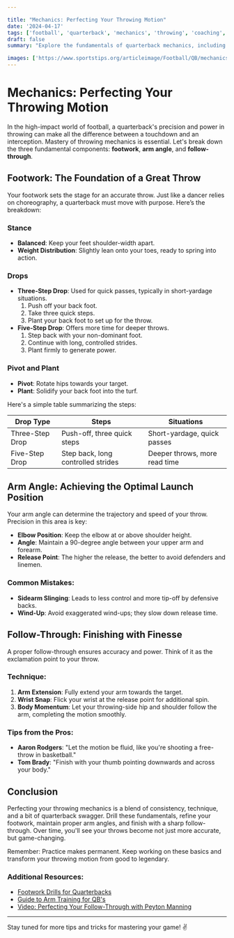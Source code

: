 ```yaml
---

title: "Mechanics: Perfecting Your Throwing Motion"
date: '2024-04-17'
tags: ['football', 'quarterback', 'mechanics', 'throwing', 'coaching', 'footwork', 'arm angle', 'follow-through']
draft: false
summary: "Explore the fundamentals of quarterback mechanics, including footwork, arm angle, and follow-through, blending player insights and coaching strategies."

images: ['https://www.sportstips.org/articleimage/Football/QB/mechanics_perfecting_your_throwing_motion.webp']
---
```


# Mechanics: Perfecting Your Throwing Motion

In the high-impact world of football, a quarterback's precision and power in throwing can make all the difference between a touchdown and an interception. Mastery of throwing mechanics is essential. Let's break down the three fundamental components: **footwork**, **arm angle**, and **follow-through**.

## Footwork: The Foundation of a Great Throw

Your footwork sets the stage for an accurate throw. Just like a dancer relies on choreography, a quarterback must move with purpose. Here’s the breakdown:

### Stance

- **Balanced**: Keep your feet shoulder-width apart.
- **Weight Distribution**: Slightly lean onto your toes, ready to spring into action.

### Drops

- **Three-Step Drop**: Used for quick passes, typically in short-yardage situations.
  1. Push off your back foot.
  2. Take three quick steps.
  3. Plant your back foot to set up for the throw.
- **Five-Step Drop**: Offers more time for deeper throws.
  1. Step back with your non-dominant foot.
  2. Continue with long, controlled strides.
  3. Plant firmly to generate power.

### Pivot and Plant

- **Pivot**: Rotate hips towards your target.
- **Plant**: Solidify your back foot into the turf.

Here's a simple table summarizing the steps:

| Drop Type          | Steps                          | Situations                |
|--------------------|--------------------------------|---------------------------|
| Three-Step Drop    | Push-off, three quick steps    | Short-yardage, quick passes |
| Five-Step Drop     | Step back, long controlled strides | Deeper throws, more read time |

## Arm Angle: Achieving the Optimal Launch Position

Your arm angle can determine the trajectory and speed of your throw. Precision in this area is key:

- **Elbow Position**: Keep the elbow at or above shoulder height.
- **Angle**: Maintain a 90-degree angle between your upper arm and forearm.
- **Release Point**: The higher the release, the better to avoid defenders and linemen.

### Common Mistakes:

- **Sidearm Slinging**: Leads to less control and more tip-off by defensive backs.
- **Wind-Up**: Avoid exaggerated wind-ups; they slow down release time.

## Follow-Through: Finishing with Finesse

A proper follow-through ensures accuracy and power. Think of it as the exclamation point to your throw.

### Technique:

1. **Arm Extension**: Fully extend your arm towards the target.
2. **Wrist Snap**: Flick your wrist at the release point for additional spin.
3. **Body Momentum**: Let your throwing-side hip and shoulder follow the arm, completing the motion smoothly.

### Tips from the Pros:

- **Aaron Rodgers**: "Let the motion be fluid, like you're shooting a free-throw in basketball."
- **Tom Brady**: "Finish with your thumb pointing downwards and across your body."

## Conclusion

Perfecting your throwing mechanics is a blend of consistency, technique, and a bit of quarterback swagger. Drill these fundamentals, refine your footwork, maintain proper arm angles, and finish with a sharp follow-through. Over time, you'll see your throws become not just more accurate, but game-changing.

Remember: Practice makes permanent. Keep working on these basics and transform your throwing motion from good to legendary.

### Additional Resources:

- [Footwork Drills for Quarterbacks](https://www.example.com)
- [Guide to Arm Training for QB's](https://www.example.com)
- [Video: Perfecting Your Follow-Through with Peyton Manning](https://www.example.com)

---

Stay tuned for more tips and tricks for mastering your game! ✌️
```